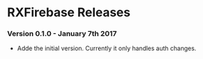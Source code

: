 # RXFirebase Releases #

### Version 0.1.0 - January 7th 2017 ###

 * Adde the initial version. Currently it only handles auth changes.
